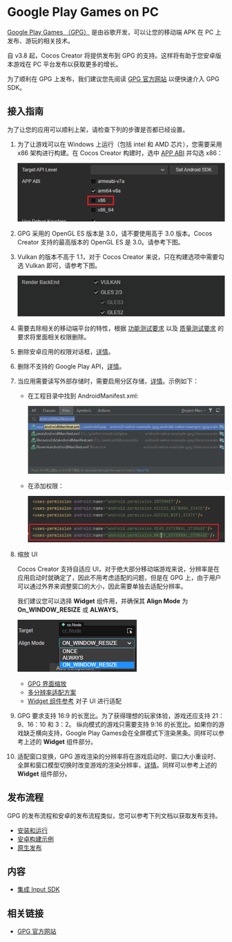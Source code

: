 # Google Play Games on PC

[Google Play Games （GPG）](https://play.google.com/googleplaygames#section-system-requirements) 是由谷歌开发，可以让您的移动端 APK 在 PC 上发布、游玩的相关技术。

自 v3.8 起，Cocos Creator 将提供发布到 GPG 的支持。这样将有助于您安卓版本游戏在 PC 平台发布以获取更多的增长。

为了顺利在 GPG 上发布，我们建议您先阅读 [GPG 官方网站](https://developer.android.com/games/playgames/overview?hl=zh-cn) 以便快速介入 GPG SDK。

## 接入指南

为了让您的应用可以顺利上架，请检查下列的步骤是否都已经设置。

1. 为了让游戏可以在 Windows 上运行（包括 intel 和 AMD 芯片），您需要采用 x86 架构进行构建。在 Cocos Creator 构建时，选中 [APP ABI](../native-options.md#app-abi) 并勾选 x86：

    ![ap](./index/app-abi.png)

2. GPG 采用的 OpenGL ES 版本是 3.0，请不要使用高于 3.0 版本。Cocos Creator 支持的最高版本的 OpenGL ES 是 3.0。请参考下图。
3. Vulkan 的版本不高于 1.1，对于 Cocos Creator 来说，只在构建选项中需要勾选 Vulkan 即可，请参考下图。

    ![index/render-backend.png](index/render-backend.png)

4. 需要去除相关的移动端平台的特性，根据 [功能测试要求](https://developer.android.com/games/playgames/pc-compatibility?hl=zh-cn#unsupported-features-1) 以及 [质量测试要求](https://developer.android.com/games/playgames/pc-compatibility?hl=zh-cn#unsupported-features-2) 的要求将里面相关权限删除。
5. 删除安卓应用的权限对话框，[详情](https://developer.android.com/games/playgames/pc-compatibility#permissions-dialogs)。
6. 删除不支持的 Google Play API，[详情](https://developer.android.com/games/playgames/pc-compatibility#unsupported-google-apis)。
7. 当应用需要读写外部存储时，需要启用分区存储，[详情](https://developer.android.com/games/playgames/pc-compatibility#scoped-storage)。示例如下：

    - 在工程目录中找到 AndroidManifest.xml:

        ![external-storage/permission.png](external-storage/permission.png)

    - 在添加权限：

        ![external-storage/permission.png](external-storage/external-permissions.png)

8. 缩放 UI

    Cocos Creator 支持自适应 UI，对于绝大部分移动端游戏来说，分辨率是在应用启动时就确定了，因此不用考虑适配的问题，但是在 GPG 上，由于用户可以通过外界来调整窗口的大小，因此需要单独去适配分辨率。

    我们建议您可以选择 **Widget** 组件用，并确保其 **Align Mode** 为 **On_WINDOW_RESIZE** 或 **ALWAYS**。

    ![scale-ui/scale-ui.png](scale-ui/scale-ui.png)

    - [GPG 界面缩放](https://developer.android.com/games/playgames/graphics?hl=zh-cn#ui-scaling)
    - [多分辨率适配方案](../../../ui-system/components/engine/multi-resolution.md)
    - [Widget 组件参考](../../../ui-system/components/editor/widget.md) 对子 UI 进行适配

9. GPG 要求支持 16:9 的长宽比。为了获得理想的玩家体验，游戏还应支持 21：9、16：10 和 3：2。
纵向模式的游戏只需要支持 9:16 的长宽比。如果你的游戏缺乏横向支持，Google Play Games会在全屏模式下渲染黑条。同样可以参考上述的 **Widget** 组件部分。
10. 适配窗口变换，GPG 游戏渲染的分辨率将在游戏启动时、窗口大小重设时、全屏和窗口模型切换时改变游戏的渲染分辨率，[详情](https://developer.android.com/games/playgames/graphics#dynamic-display)。同样可以参考上述的 **Widget** 组件部分。

## 发布流程

GPG 的发布流程和安卓的发布流程类似，您可以参考下列文档以获取发布支持。

- [安装和运行](./build-and-run.md)
- [安卓构建示例](../android/build-example.md)
- [原生发布](../native-options.md)

## 内容

- [集成 Input SDK](../gpg-input-sdk.md)

## 相关链接

- [GPG 官方网站](https://developer.android.com/games/playgames/overview?hl=zh-cn)

